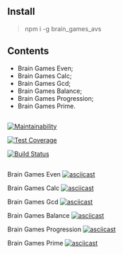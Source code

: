## Install
> npm i -g brain_games_avs

## Contents
- Brain Games Even;
- Brain Games Calc;
- Brain Games Gcd;
- Brain Games Balance;
- Brain Games Progression;
- Brain Games Prime.

##
[![Maintainability](https://api.codeclimate.com/v1/badges/eca08ba4663af6d9a0e7/maintainability)](https://codeclimate.com/github/AndreyShimkov/project-lvl1-s344/maintainability)

[![Test Coverage](https://api.codeclimate.com/v1/badges/eca08ba4663af6d9a0e7/test_coverage)](https://codeclimate.com/github/AndreyShimkov/project-lvl1-s344/test_coverage)

[![Build Status](https://travis-ci.org/AndreyShimkov/project-lvl1-s344.svg?branch=master)](https://travis-ci.org/AndreyShimkov/project-lvl1-s344)
##
Brain Games Even
[![asciicast](https://asciinema.org/a/v1F24pyrdEpFR3CKCsdt7V2wz.png)](https://asciinema.org/a/v1F24pyrdEpFR3CKCsdt7V2wz)

Brain Games Calc
[![asciicast](https://asciinema.org/a/1uOfd4UjSy0PTJhhe8eCIBnVA.png)](https://asciinema.org/a/1uOfd4UjSy0PTJhhe8eCIBnVA)

Brain Games Gcd
[![asciicast](https://asciinema.org/a/eAHKnTVPtUS8ucMgCYjKRRZoB.png)](https://asciinema.org/a/eAHKnTVPtUS8ucMgCYjKRRZoB)

Brain Games Balance
[![asciicast](https://asciinema.org/a/KUkrI2nEF08wXtjzfeEWHTRwp.png)](https://asciinema.org/a/KUkrI2nEF08wXtjzfeEWHTRwp)

Brain Games Progression
[![asciicast](https://asciinema.org/a/odCxs59jFn1lNK3PdDgNzExvK.png)](https://asciinema.org/a/odCxs59jFn1lNK3PdDgNzExvK)

Brain Games Prime
[![asciicast](https://asciinema.org/a/ju5GrYSQFGnoNWnFHhMtqqliy.png)](https://asciinema.org/a/ju5GrYSQFGnoNWnFHhMtqqliy)